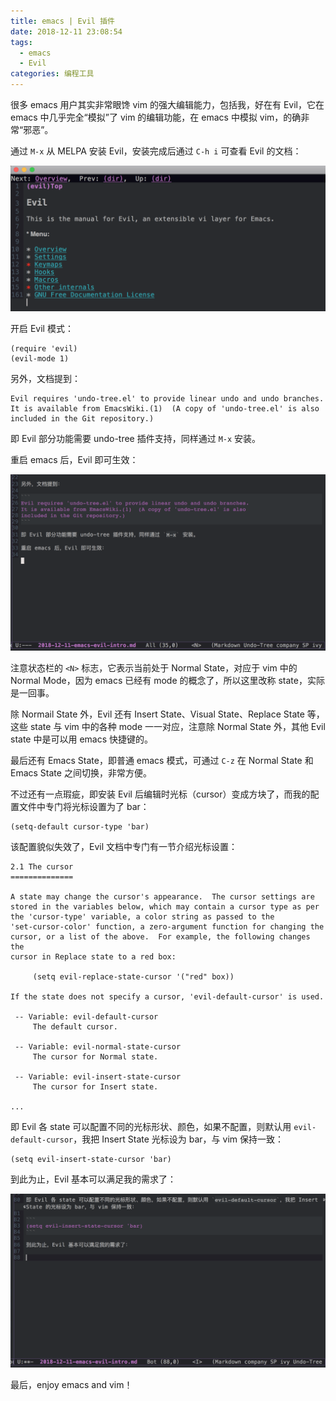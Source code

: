 ```yaml
---
title: emacs | Evil 插件
date: 2018-12-11 23:08:54
tags:
  - emacs
  - Evil
categories: 编程工具
---
```


很多 emacs 用户其实非常眼馋 vim 的强大编辑能力，包括我，好在有 Evil，它在 emacs 中几乎完全“模拟”了 vim 的编辑功能，在 emacs 中模拟 vim，的确非常“邪恶”。

通过 `M-x` 从 MELPA 安装 Evil，安装完成后通过 `C-h i` 可查看 Evil 的文档：

<img src="/images/emacs/evil/evil-doc-1.png" alt="evil doc" />

<!-- more -->

开启 Evil 模式：

```
(require 'evil)
(evil-mode 1)
```

另外，文档提到：

```
Evil requires 'undo-tree.el' to provide linear undo and undo branches.
It is available from EmacsWiki.(1)  (A copy of 'undo-tree.el' is also
included in the Git repository.)
```

即 Evil 部分功能需要 undo-tree 插件支持，同样通过 `M-x` 安装。

重启 emacs 后，Evil 即可生效：

<img src="/images/emacs/evil/evil-1.png" alt="evil doc" />

注意状态栏的 `<N>` 标志，它表示当前处于 Normal State，对应于 vim 中的 Normal Mode，因为 emacs 已经有 mode 的概念了，所以这里改称 state，实际是一回事。

除 Normail State 外，Evil 还有 Insert State、Visual State、Replace State 等，这些 state 与 vim 中的各种 mode 一一对应，注意除 Normal State 外，其他 Evil state 中是可以用 emacs 快捷键的。

最后还有 Emacs State，即普通 emacs 模式，可通过 `C-z` 在 Normal State 和 Emacs State 之间切换，非常方便。

不过还有一点瑕疵，即安装 Evil 后编辑时光标（cursor）变成方块了，而我的配置文件中专门将光标设置为了 bar：

```
(setq-default cursor-type 'bar)
```

该配置貌似失效了，Evil 文档中专门有一节介绍光标设置：

```
2.1 The cursor
==============

A state may change the cursor's appearance.  The cursor settings are
stored in the variables below, which may contain a cursor type as per
the 'cursor-type' variable, a color string as passed to the
'set-cursor-color' function, a zero-argument function for changing the
cursor, or a list of the above.  For example, the following changes the
cursor in Replace state to a red box:

     (setq evil-replace-state-cursor '("red" box))

If the state does not specify a cursor, 'evil-default-cursor' is used.

 -- Variable: evil-default-cursor
     The default cursor.

 -- Variable: evil-normal-state-cursor
     The cursor for Normal state.

 -- Variable: evil-insert-state-cursor
     The cursor for Insert state.

...
```

即 Evil 各 state 可以配置不同的光标形状、颜色，如果不配置，则默认用 `evil-default-cursor`，我把 Insert State 光标设为 bar，与 vim 保持一致：

```
(setq evil-insert-state-cursor 'bar)
```

到此为止，Evil 基本可以满足我的需求了：

<img src="/images/emacs/evil/final-evil.png" alt="evil final" />

最后，enjoy emacs and vim！

